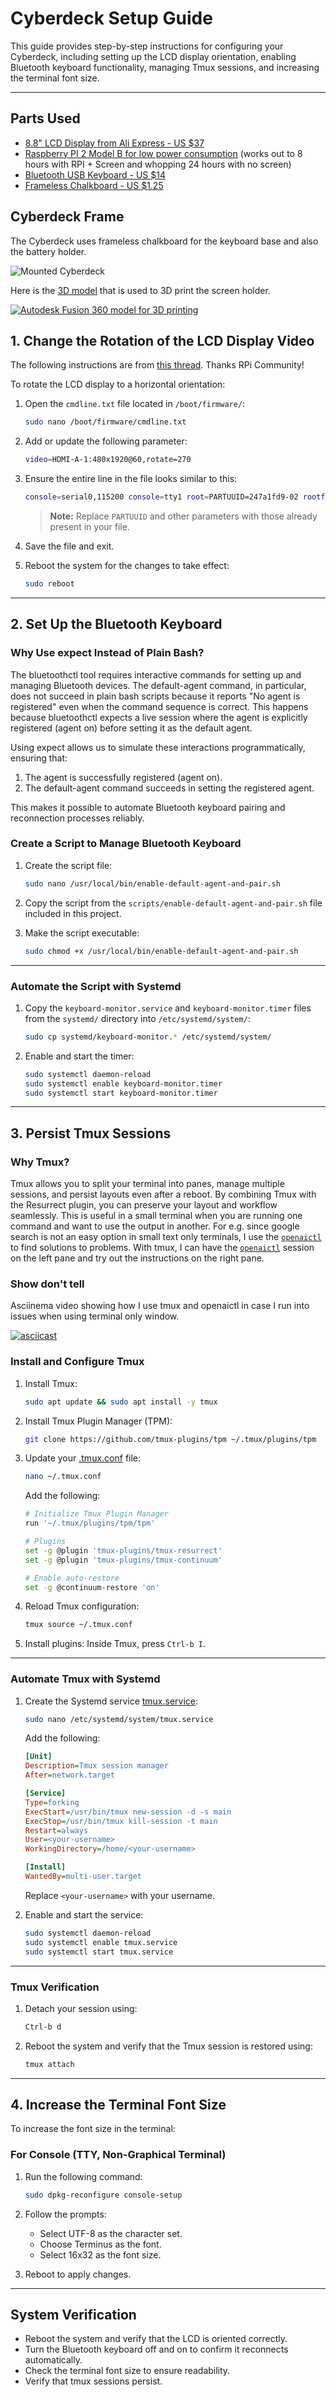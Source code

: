 # Cyberdeck Setup Guide

This guide provides step-by-step instructions for configuring your Cyberdeck,
including setting up the LCD display orientation, enabling Bluetooth keyboard
functionality, managing Tmux sessions, and increasing the terminal font size.

---

## Parts Used

* [8.8" LCD Display from Ali Express - US
  $37](https://www.aliexpress.us/item/3256805590955482.html?spm=a2g0o.order_list.order_list_main.5.21ef1802Ir5lVt&gatewayAdapt=glo2usa)
* [Raspberry PI 2 Model B for low power
  consumption](https://www.raspberrypi.com/products/raspberry-pi-2-model-b/)
  (works out to 8 hours with RPI + Screen and whopping 24 hours with no screen)
* [Bluetooth USB Keyboard - US $14](https://a.co/d/6yGGrCh)
* [Frameless Chalkboard - US $1.25](https://www.dollartree.com/jot-frameless-chalk-board-8x11-in/355385)

## Cyberdeck Frame

The Cyberdeck uses frameless chalkboard for the keyboard base and also the battery holder.

![Mounted Cyberdeck](cyber-deck.jpg)

Here is the [3D model](cyberdeck-screen-support-v5.f3d) that is used to 3D print the screen holder.

[![Autodesk Fusion 360 model for 3D printing](cyber-deck-screen-support.png)](./cyberdeck-screen-support-v5.f3d)

## **1. Change the Rotation of the LCD Display Video**

The following instructions are from [this
thread](https://forums.raspberrypi.com/viewtopic.php?t=247619#p1730799). Thanks
RPi Community!

To rotate the LCD display to a horizontal orientation:

1. Open the `cmdline.txt` file located in `/boot/firmware/`:

   ```bash
   sudo nano /boot/firmware/cmdline.txt
   ```

2. Add or update the following parameter:

   ```bash
   video=HDMI-A-1:480x1920@60,rotate=270
   ```

3. Ensure the entire line in the file looks similar to this:

   ```bash
   console=serial0,115200 console=tty1 root=PARTUUID=247a1fd9-02 rootfstype=ext4 fsck.repair=yes rootwait cfg80211.ieee80211_regdom=US video=HDMI-A-1:480x1920@60,rotate=270
   ```

   > **Note:** Replace `PARTUUID` and other parameters with those already
   > present in your file.

4. Save the file and exit.

5. Reboot the system for the changes to take effect:

   ```bash
   sudo reboot
   ```

---

## **2. Set Up the Bluetooth Keyboard**

### Why Use expect Instead of Plain Bash?

The bluetoothctl tool requires interactive commands for setting up and managing
Bluetooth devices. The default-agent command, in particular, does not succeed in
plain bash scripts because it reports "No agent is registered" even when the
command sequence is correct. This happens because bluetoothctl expects a live
session where the agent is explicitly registered (agent on) before setting it as
the default agent.

Using expect allows us to simulate these interactions programmatically, ensuring
that:

1. The agent is successfully registered (agent on).
1. The default-agent command succeeds in setting the registered agent.

This makes it possible to automate Bluetooth keyboard pairing and reconnection
processes reliably.

### Create a Script to Manage Bluetooth Keyboard

1. Create the script file:

   ```bash
   sudo nano /usr/local/bin/enable-default-agent-and-pair.sh
   ```

2. Copy the script from the `scripts/enable-default-agent-and-pair.sh` file
   included in this project.

3. Make the script executable:

   ```bash
   sudo chmod +x /usr/local/bin/enable-default-agent-and-pair.sh
   ```

---

### Automate the Script with Systemd

1. Copy the `keyboard-monitor.service` and `keyboard-monitor.timer` files from
   the `systemd/` directory into `/etc/systemd/system/`:

   ```bash
   sudo cp systemd/keyboard-monitor.* /etc/systemd/system/
   ```

2. Enable and start the timer:

   ```bash
   sudo systemctl daemon-reload
   sudo systemctl enable keyboard-monitor.timer
   sudo systemctl start keyboard-monitor.timer
   ```

---

## **3. Persist Tmux Sessions**

### Why Tmux?

Tmux allows you to split your terminal into panes, manage multiple sessions, and
persist layouts even after a reboot. By combining Tmux with the Resurrect
plugin, you can preserve your layout and workflow seamlessly. This is useful in
a small terminal when you are running one command and want to use the output in
another. For e.g. since google search is not an easy option in small text only
terminals, I use the [`openaictl`](./openaictl) to find solutions to problems.
With tmux, I can have the [`openaictl`](./openaictl) session on the left pane
and try out the instructions on the right pane.

### Show don't tell

Asciinema video showing how I use tmux and openaictl in case I run into issues
when using terminal only window.

[![asciicast](https://asciinema.org/a/OYazu5MjPy0aW6n1ezEvBmvLw.svg)](https://asciinema.org/a/OYazu5MjPy0aW6n1ezEvBmvLw)

### Install and Configure Tmux

1. Install Tmux:

   ```bash
   sudo apt update && sudo apt install -y tmux
   ```

2. Install Tmux Plugin Manager (TPM):

   ```bash
   git clone https://github.com/tmux-plugins/tpm ~/.tmux/plugins/tpm
   ```

3. Update your [.tmux.conf](./scripts/.tmux.conf) file:

   ```bash
   nano ~/.tmux.conf
   ```

   Add the following:

   ```bash
   # Initialize Tmux Plugin Manager
   run '~/.tmux/plugins/tpm/tpm'

   # Plugins
   set -g @plugin 'tmux-plugins/tmux-resurrect'
   set -g @plugin 'tmux-plugins/tmux-continuum'

   # Enable auto-restore
   set -g @continuum-restore 'on'
   ```

4. Reload Tmux configuration:

   ```bash
   tmux source ~/.tmux.conf
   ```

5. Install plugins: Inside Tmux, press `Ctrl-b I`.

---

### Automate Tmux with Systemd

1. Create the Systemd service [tmux.service](./systemd/tmux.service):

   ```bash
   sudo nano /etc/systemd/system/tmux.service
   ```

   Add the following:

   ```ini
   [Unit]
   Description=Tmux session manager
   After=network.target

   [Service]
   Type=forking
   ExecStart=/usr/bin/tmux new-session -d -s main
   ExecStop=/usr/bin/tmux kill-session -t main
   Restart=always
   User=<your-username>
   WorkingDirectory=/home/<your-username>

   [Install]
   WantedBy=multi-user.target
   ```

   Replace `<your-username>` with your username.

2. Enable and start the service:

   ```bash
   sudo systemctl daemon-reload
   sudo systemctl enable tmux.service
   sudo systemctl start tmux.service
   ```

---

### Tmux Verification

1. Detach your session using:

   ```bash
   Ctrl-b d
   ```

2. Reboot the system and verify that the Tmux session is restored using:

   ```bash
   tmux attach
   ```

---

## **4. Increase the Terminal Font Size**

To increase the font size in the terminal:

### For Console (TTY, Non-Graphical Terminal)

1. Run the following command:

   ```bash
   sudo dpkg-reconfigure console-setup
   ```

2. Follow the prompts:
   * Select UTF-8 as the character set.
   * Choose Terminus as the font.
   * Select 16x32 as the font size.
3. Reboot to apply changes.

---

## System Verification

* Reboot the system and verify that the LCD is oriented correctly.
* Turn the Bluetooth keyboard off and on to confirm it reconnects automatically.
* Check the terminal font size to ensure readability.
* Verify that tmux sessions persist.
